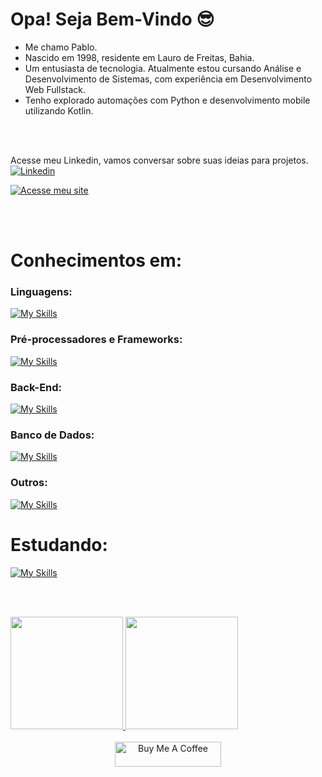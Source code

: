 # Opa! Seja Bem-Vindo 😎

<ul>
  <li>Me chamo Pablo.</li>
  <li>Nascido em 1998, residente em Lauro de Freitas, Bahia.</li>
  <li>Um entusiasta de tecnologia. Atualmente estou cursando Análise e Desenvolvimento de Sistemas, com experiência em Desenvolvimento Web Fullstack.</li>
  <li>Tenho explorado automações com Python e desenvolvimento mobile utilizando Kotlin.</li>
</ul>
<br><br>

Acesse meu Linkedin, vamos conversar sobre suas ideias para projetos.<br>
<a href="https://www.linkedin.com/in/pablosantos-cg/" target="_blank">
  <img align="center" src="https://img.shields.io/badge/LinkedIn-0077B5?style=for-the-badge&logo=linkedin&logoColor=white" alt="Linkedin"/>
</a>

[![Acesse meu site](https://img.shields.io/badge/Acesse%20meu%20site-000000?style=for-the-badge&logoColor=white)](https://portfolio-jet-ten-16.vercel.app/)

<br><br>

# Conhecimentos em:

### Linguagens:
[![My Skills](https://skillicons.dev/icons?i=html,css,js,ts&theme=dark)](https://skillicons.dev)<br>

### Pré-processadores e Frameworks:
[![My Skills](https://skillicons.dev/icons?i=sass,bootstrap,tailwind,react,next&theme=dark)](https://skillicons.dev)<br>

### Back-End:
[![My Skills](https://skillicons.dev/icons?i=nodejs,express,sequelize&theme=dark)](https://skillicons.dev)<br>

### Banco de Dados:
[![My Skills](https://skillicons.dev/icons?i=postgresql,mongodb&theme=dark)](https://skillicons.dev)<br>

### Outros:
[![My Skills](https://skillicons.dev/icons?i=git,jest,figma,docker&theme=dark)](https://skillicons.dev)<br>


# Estudando:
[![My Skills](https://skillicons.dev/icons?i=kotlin,python&theme=dark)](https://skillicons.dev)<br>

<br><br>

<div align ="center" style="display: flex;">
  <a href="https://github.com/PabloSantos-CG?tab=repositories">
  <img height="180em" src="https://github-readme-stats.vercel.app/api?username=PabloSantos-CG&show_icons=true&theme=algolia&include_all_commits=true&count_private=true"/>
  <img height="180em" src="https://github-readme-stats.vercel.app/api/top-langs/?username=PabloSantos-CG&layout=compact&langs_count=7&theme=algolia"/>
</div>

<div align="center"><br>
  <img src="https://cdn.buymeacoffee.com/buttons/default-red.png" alt="Buy Me A Coffee" height="40" width="170">
</div>
